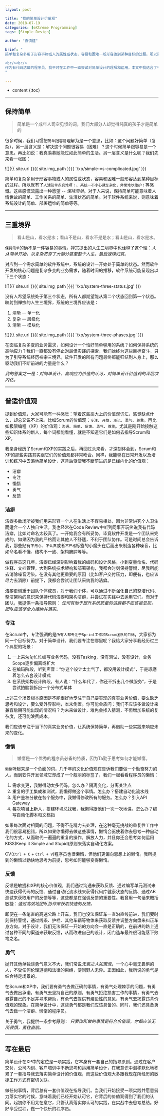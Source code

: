 ```yaml
---
layout: post

title: "我的简单设计价值观"
date: 2018-07-19
categories: [eXtreme Programming]
tags: [Simple Design]

author: "袁慎建"

brief: "
简单和复杂多用于形容事物或人的属性或状态，容易和困难一般形容达到某种目标的过程。所以就有了“人活简单点真难啊！”、“系统一不小心就复杂化，非常难以维护！”等感慨。这些感慨流露出一种愿望 -- 保持简单。

<br/><br/>
作为有代码洁癖的程序员，我平时在工作中一直尝试对简单设计的理解和运用，本文中我结合了平时的敏捷工作来思考简单设计背后的价值观。
"

---
```


* content
{:toc}

---

## 保持简单
> 简单是一个成年人司空见惯的词，我们大部分人却觉得纯真的孩子才是简单的

很多时候，我们习惯把`简单`跟`容易`理解为是一个意思，比如：这个问题好简单（复杂），另一层含义是：解决这个问题很容易（困难）？这个时候简单跟容易是一个意思。再比如说：我真羡慕她能过如此简单的生活。另一层含义是什么呢？我们先来看一张图：

![]({{ site.url }}{{ site.img_path }}{{ '/xp/simple-vs-complicated.jpg' }})

简单和复杂多用于形容事物或人的属性或状态，容易和困难一般形容达到某种目标的过程。所以就有了`人活简单点真难啊！`、`系统一不小心就复杂化，非常难以维护！`等感慨。这些感慨流露出一种愿望 -- *保持简单*。对于人来说，保持简单可能意味着人情世故的简单、工作关系的简单、生活状态的简单。对于软件系统来说，则意味着系统设计的简单、部署运维的简单等等。

---

## 三重境界
> 看山是山，看水是水；看山不是山，看水不是是水；看山是山，看水是水。

`保持简单`的确不是一件容易的事情。禅宗提出的人生三境界中也诠释了这个理：*人从简单开始，以复杂贯穿了大部分甚至整个人生，最后返璞归真*。

对应到一个需求简单的软件系统中，系统的设计一开始处于简单的状态。然而软件开发的核心问题是复杂多变的业务需求，随着时间的推移，软件系统可能呈现出以下三个状态：

![]({{ site.url }}{{ site.img_path }}{{ '/xp/system-three-status.jpg' }})

没有人希望系统处于第三个状态，所有人都期望能从第二个状态回到第一个状态。映射到禅宗的人生三境界，系统的三境界应该是：

1. 清晰 -- 单一化
2. 复杂 -- 层级化
3. 清晰 -- 模块化

![]({{ site.url }}{{ site.img_path }}{{ '/xp/system-three-phases.jpg' }})

在面临复杂多变的业务需求，如何设计一个恰好简单够用的系统？如何保持系统的高响应力？我们一直都没有停止对最佳实践的探索，我们始终为这些目标奋斗，只为了引导系统经历禅宗三境界。软件开发的所有问题最终都能归结到人身上，那么驱动我们不断前进的力量是什么？

*我的答案之一是：对简单设计、高响应力价值的认可，对简单设计价值观的深层次内化。*

---

## 普适价值观
提到价值观，大家可能有一种感觉：望着这些高大上的价值观词汇，感觉缺点什么，却总又说不上来。比如Scrum的价值观：`专注`、`开放`、`承诺`、`勇气`、`尊重`。再比如极限编程（XP）的价值观：`沟通`、`简单`、`反馈`、`勇气`、`尊重`。尤其是刚开始接触这些知识体系的新人，每个词都能看懂，就是不知道它们是如何去指导Scrum和XP。

我亲身经历了Scrum和XP的实践之后，再回过头来看，才深刻体会到，Scrum和XP的那些实践其实跟它们的价值观都非常吻合。同样，我能够在日常开发以及培训和练习中去落地简单设计，这背后驱使我不断前进的是已经内化的价值观：

- 洁癖
- 专注
- 懒惰
- 勇气
- 反馈

### 洁癖
洁癖多数场所被我们用来形容一个人在生活上不容易相处，因为非常讲究个人卫生而适合一个人独自生活。我也经常在Code Review中听到同事开玩笑说我有代码洁癖，比如对命名太较真了。一开始我会有所妥协，毕竟软件开发是一个团队来完成的，如果因为我的严格而让其他人不舒适，不利于团队协作。可是时间总会告诉我，那些贴有`不用心`、`不认真`或者`不严格`标签的小魔头在后面出来制造各种噪音，比如命名看不懂、结构不一致、架构臃肿等等。

做程序员这几年，洁癖已经深刻影响着我的编码和设计风格，小到变量命名、代码注释、文档管理，大到系统技术架构和部署架构，我都会时刻保持警惕，尽我所能去消除噪音污染。在没有其他更重要的原因（比如客户交付压力，即便有，也应该尽力去消除）前提下，我都会尝试让团队采纳我的洁癖。

洁癖更侧重于团队个体成员，对于我们个体，可以通过不断强化自己的整洁代码、整洁架构的意识来保持代码洁癖和架构洁癖，并尝试在实践中去运用它们。而对于团队，我提供一条指导原则：
*任何有助于提升系统质量的洁癖都不应该被忽视，团队应该尽全力接纳并落实*。


### 专注
在Scrum中，专注强调的是`所有人都专注于Sprint工作和Scrum团队的目标`，大家都为同一个目标努力。对于简单设计，我们要专注在哪里呢？我给大家分享我经历过三个典型的场景：

1. 一上来匆匆忙忙编写业务代码，没有Tasking，没有测试，没有设计，业务Scope逐步偏离或扩大
2. 在编码阶段，听到声音：“你这个设计太土气了，都没用设计模式”，于是琢磨着怎么去套设计模式
3. 在系统架构设计阶段，有人说：“什么年代了，你还不拆出几个微服务”，于是尝试拍脑袋拆出一个分布式单体

上述三个场景根本原因是不能很好地专注于自己要实现的真实业务价值，要么缺乏思考和设计，要么受外界影响，本末倒置。你可能会质问：我们不应该多做设计来兼容后期可能出现的情况吗？为未来做设计，难免会掺入猜测，不但增加系统的复杂度，还可能浪费成本。

我们应该专注于当下的真实业务价值，让系统保持简单，再借助一些实践来响应未来的变化。

### 懒惰
> 懒惰是一个优秀的程序员必备的特质，因为Ta勤于思考如何才能懒惰。

`懒惰`听起来是一个负面的词，几千年的文化价值观在告诉我们要做一个勤奋努力的人。而到软件开发领域它却成了一个靓丽的标签了，我们一起看看程序员的懒惰：

1. 需求变更，我懒得动太多代码。怎么办？隔离变化，分离关注点
2. 重复的手工集成和测试，我懒得做这个事情。怎么办？搭建自动化流水线
3. 用户鉴权分散在各个服务中，我懒得修改所有的服务。怎么办？引入API Gateway
4. 每次项目上新人，搭建环境总找我，我懒得跟他们一次一次地讲。怎么办？编写自动化脚本和文档指

如果每次面对相同的问题，不得不花精力去处理，在这种毫无挑战的重复性工作中我们很容易犯错，所以如果你懒得去做这些事情，懒惰会驱使着你去思考一种自动化的方式，从而取代一遍遍的重复的操作，解放人力，并且你还会思考如何运用KISS(Keep it Simple and Stupid)原则来落实自动化方案。

CV(`Ctrl + C` + `Ctrl + V`)程序员也很懒惰，但他们更偏向思想上的懒惰。我所提到的懒惰以勤快地思考为前提，思考如何能够变得懒惰。

### 反馈
反馈是敏捷和XP的核心价值观，我们通过沟通来获取反馈、通过编写单元测试来快速获得代码的反馈、通过自动化流水线来获得代码库健康状态的反馈、通过AB测试来获取用户的反馈等等，这些都是在强调反馈的重要性。我曾用一句话来概括敏捷：*通过高效地团队协作来获取快速的反馈。*

即便在一条笔直的高速公路上开车，我们也没法保证车一直沿直线前进，我们要时刻保持警惕，通过线条、护栏、其他车辆等物体来获取反馈并调整方向盘来纠正车身方向。对于设计，我们无法保证一开始的方向会一直是正确的，在前进的路上通过各种不同的渠道来获取反馈，从而改进自己的设计，闭门造车最终很可能落下败笔之名。

### 勇气
抛开其他单独谈勇气意义不大，我们常说*无畏之人如魔鬼*，一个心中毫无畏惧的人，不受任何伦理道德和法律的束缚，便同野人无异。正因如此，我所说的勇气是结合特定场景的。

在Scrum和XP中，我们要有勇气去做正确的事情，有勇气处理棘手的问题，有勇气去做出承诺，有勇气去坚持自己的原则，有勇气拒绝损害工作的事情，有勇气去暴露自己的不足并寻求帮助，有勇气去提供有建设性的意见，有勇气去揭露违背价值观的现象。在简单设计中，这些勇气都是我们应该具备的。同时，我们还具备勇气去做一个洁癖、懒惰的程序员。

关于勇气，我提供一条参考原则：
*只要你所做的事情是符合价值观，你都应该无所畏惧，勇往直前。*

---

## 写在最后
简单设计在XP中的定位是一项实践，它本身有一套自己的指导原则。通过在客户交付、公司内训、客户培训中不断思考和运用简单设计，在我意识中潜移默化地积累了一套指导我去落实简单设计的价值观，而这些价值观大多跟我现在所经历的敏捷工作方式有密切关联。

做任何事情，背后总有一套价值观在指导我们。当我们开始接受一项实践并愿意努力落实它的时候，意味着我们已经开始认可它，它背后的价值观得到了我们的认同。起初你不用太在意它，只管认真落实你认可的实践，在实战中去思考总结。好好享受过程，做一个快乐的程序员。








